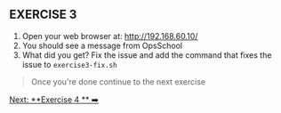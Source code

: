 ## EXERCISE 3

1. Open your web browser at: http://192.168.60.10/
2. You should see a message from OpsSchool
3. What did you get? Fix the issue and add the command that fixes the issue to `exercise3-fix.sh`

> Once you're done continue to the next exercise

[Next: **Exercise 4 ** ➡️](exercise-4.md)